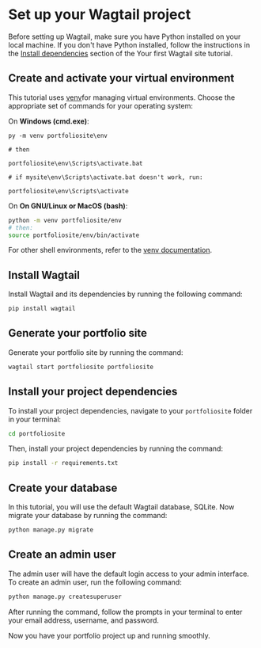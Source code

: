 # Set up your Wagtail project

Before setting up Wagtail, make sure you have Python installed on your local machine. If you don't have Python installed, follow the instructions in the [Install dependencies](https://docs.wagtail.org/en/stable/getting_started/tutorial.html#install-dependencies) section of the Your first Wagtail site tutorial.

## Create and activate your virtual environment

This tutorial uses [venv](https://docs.python.org/3/tutorial/venv.html)for managing virtual environments. Choose the appropriate set of commands for your operating system:

On **Windows (cmd.exe)**:

```doscon
py -m venv portfoliosite\env

# then

portfoliosite\env\Scripts\activate.bat

# if mysite\env\Scripts\activate.bat doesn't work, run:

portfoliosite\env\Scripts\activate
```

On **On GNU/Linux or MacOS (bash)**:

```sh
python -m venv portfoliosite/env
# then:
source portfoliosite/env/bin/activate
```

For other shell environments, refer to the [venv documentation](https://docs.python.org/3/library/venv.html).

## Install Wagtail

Install Wagtail and its dependencies by running the following command:

```sh
pip install wagtail
```

## Generate your portfolio site

Generate your portfolio site by running the command:

```sh
wagtail start portfoliosite portfoliosite
```

## Install your project dependencies
To install your project dependencies, navigate to your `portfoliosite` folder in your terminal:

```sh
cd portfoliosite
```

Then, install your project dependencies by running the command:

```sh
pip install -r requirements.txt
```

## Create your database

In this tutorial, you will use the default Wagtail database, SQLite. Now migrate your database by running the command:

```sh
python manage.py migrate
```

## Create an admin user

The admin user will have the default login access to your admin interface. To create an admin user, run the following command:

```sh
python manage.py createsuperuser
```

After running the command, follow the prompts in your terminal to enter your email address, username, and password.

Now you have your portfolio project up and running smoothly. 